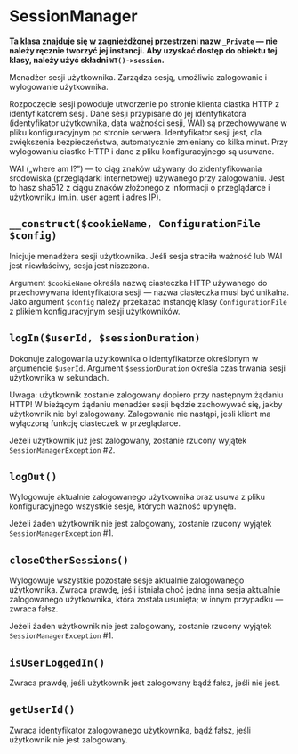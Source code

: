 SessionManager
===

**Ta klasa znajduje się w zagnieżdżonej przestrzeni nazw `_Private` — nie należy ręcznie tworzyć jej instancji. Aby uzyskać dostęp do obiektu tej klasy, należy użyć składni `WT()->session`.**

Menadżer sesji użytkownika. Zarządza sesją, umożliwia zalogowanie i wylogowanie użytkownika.

Rozpoczęcie sesji powoduje utworzenie po stronie klienta ciastka HTTP z identyfikatorem sesji. Dane sesji przypisane do jej identyfikatora (identyfikator użytkownika, data ważności sesji, WAI) są przechowywane w pliku konfiguracyjnym po stronie serwera. Identyfikator sesji jest, dla zwiększenia bezpieczeństwa, automatycznie zmieniany co kilka minut. Przy wylogowaniu ciastko HTTP i dane z pliku konfiguracyjnego są usuwane.

WAI („where am I?”) — to ciąg znaków używany do zidentyfikowania środowiska (przeglądarki internetowej) używanego przy zalogowaniu. Jest to hasz sha512 z ciągu znaków złożonego z informacji o przeglądarce i użytkowniku (m.in. user agent i adres IP).


## `__construct($cookieName, ConfigurationFile $config)`

Inicjuje menadżera sesji użytkownika. Jeśli sesja straciła ważność lub WAI jest niewłaściwy, sesja jest niszczona.

Argument `$cookieName` określa nazwę ciasteczka HTTP używanego do przechowywana identyfikatora sesji — nazwa ciasteczka musi być unikalna. Jako argument `$config` należy przekazać instancję klasy `ConfigurationFile` z plikiem konfiguracyjnym sesji użytkowników.

## `logIn($userId, $sessionDuration)`

Dokonuje zalogowania użytkownika o identyfikatorze określonym w argumencie `$userId`. Argument `$sessionDuration` określa czas trwania sesji użytkownika w sekundach.

Uwaga: użytkownik zostanie zalogowany dopiero przy następnym żądaniu HTTP! W bieżącym żądaniu menadżer sesji będzie zachowywać się, jakby użytkownik nie był zalogowany. Zalogowanie nie nastąpi, jeśli klient ma wyłączoną funkcję ciasteczek w przeglądarce.

Jeżeli użytkownik już jest zalogowany, zostanie rzucony wyjątek `SessionManagerException` #2.

## `logOut()`

Wylogowuje aktualnie zalogowanego użytkownika oraz usuwa z pliku konfiguracyjnego wszystkie sesje, których ważność upłynęła.

Jeżeli żaden użytkownik nie jest zalogowany, zostanie rzucony wyjątek `SessionManagerException` #1.

## `closeOtherSessions()`

Wylogowuje wszystkie pozostałe sesje aktualnie zalogowanego użytkownika. Zwraca prawdę, jeśli istniała choć jedna inna sesja aktualnie zalogowanego użytkownika, która została usunięta; w innym przypadku — zwraca fałsz.

Jeżeli żaden użytkownik nie jest zalogowany, zostanie rzucony wyjątek `SessionManagerException` #1.

## `isUserLoggedIn()`

Zwraca prawdę, jeśli użytkownik jest zalogowany bądź fałsz, jeśli nie jest.

## `getUserId()`

Zwraca identyfikator zalogowanego użytkownika, bądź fałsz, jeśli użytkownik nie jest zalogowany.